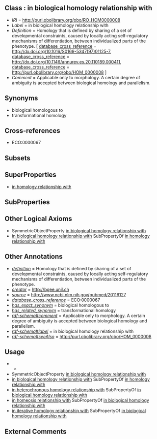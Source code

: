 
## Class : in biological homology relationship with

 * *IRI* = http://purl.obolibrary.org/obo/RO_HOM0000008
 * *Label* = in biological homology relationship with
 * *Definition* = Homology that is defined by sharing of a set of developmental constraints, caused by locally acting self-regulatory mechanisms of differentiation, between individualized parts of the phenotype. [ [database_cross_reference](../../ef/oboInOwl#hasDbXref.md) = http://dx.doi.org/10.1016/S0169-5347(97)01125-7, [database_cross_reference](../../ef/oboInOwl#hasDbXref.md) = http://dx.doi.org/10.1146/annurev.es.20.110189.000411, [database_cross_reference](../../ef/oboInOwl#hasDbXref.md) = http://purl.obolibrary.org/obo/HOM_0000008 ]
 * *Comment* = Applicable only to morphology. A certain degree of ambiguity is accepted between biological homology and parallelism.

## Synonyms

 * biological homologous to
 * transformational homology

## Cross-references

 * ECO:0000067

## Subsets


## SuperProperties

 * [in homology relationship with](../../RO/01/RO_HOM0000001.md)

## SubProperties


## Other Logical Axioms

 * SymmetricObjectProperty [in biological homology relationship with](../../RO/08/RO_HOM0000008.md)
 * [in biological homology relationship with](../../RO/08/RO_HOM0000008.md) SubPropertyOf [in homology relationship with](../../RO/01/RO_HOM0000001.md)

## Other Annotations

 * *[definition](../../IAO/15/IAO_0000115.md)* = Homology that is defined by sharing of a set of developmental constraints, caused by locally acting self-regulatory mechanisms of differentiation, between individualized parts of the phenotype.
 * *[creator](../../or/creator.md)* = http://bgee.unil.ch
 * *[source](../../ce/source.md)* = http://www.ncbi.nlm.nih.gov/pubmed/20116127
 * *[database_cross_reference](../../ef/oboInOwl#hasDbXref.md)* = ECO:0000067
 * *[has_exact_synonym](../../ym/oboInOwl#hasExactSynonym.md)* = biological homologous to
 * *[has_related_synonym](../../ym/oboInOwl#hasRelatedSynonym.md)* = transformational homology
 * *[rdf-schema#comment](../../nt/rdf-schema#comment.md)* = Applicable only to morphology. A certain degree of ambiguity is accepted between biological homology and parallelism.
 * *[rdf-schema#label](../../el/rdf-schema#label.md)* = in biological homology relationship with
 * *[rdf-schema#seeAlso](../../so/rdf-schema#seeAlso.md)* = http://purl.obolibrary.org/obo/HOM_0000008

## Usage

 * -
 * SymmetricObjectProperty [in biological homology relationship with](../../RO/08/RO_HOM0000008.md)
 * [in biological homology relationship with](../../RO/08/RO_HOM0000008.md) SubPropertyOf [in homology relationship with](../../RO/01/RO_HOM0000001.md)
 * [in heterochronous homology relationship with](../../RO/28/RO_HOM0000028.md) SubPropertyOf [in biological homology relationship with](../../RO/08/RO_HOM0000008.md)
 * [in homeosis relationship with](../../RO/72/RO_HOM0000072.md) SubPropertyOf [in biological homology relationship with](../../RO/08/RO_HOM0000008.md)
 * [in iterative homology relationship with](../../RO/66/RO_HOM0000066.md) SubPropertyOf [in biological homology relationship with](../../RO/08/RO_HOM0000008.md)

## External Comments

